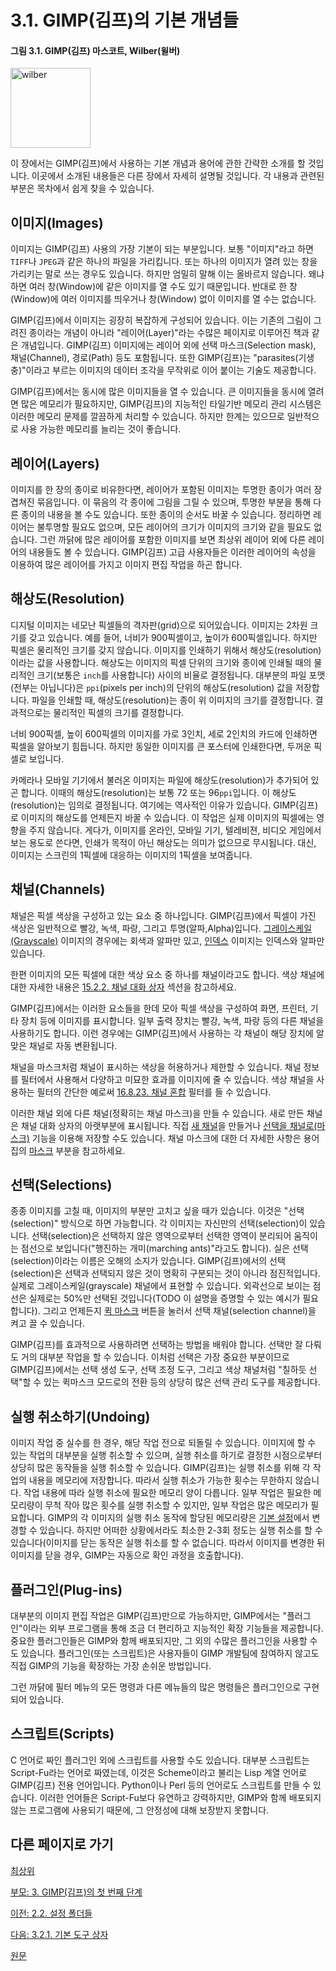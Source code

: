 # 3.1. GIMP(김프)의 기본 개념들

#### 그림 3.1. GIMP(김프) 마스코트, Wilber(윌버)

<img width="128" alt="wilber" src="https://github.com/wonder13662/gimp/assets/15767104/c2b53665-ca32-4ce6-a063-3b60929214c1">

이 장에서는 GIMP(김프)에서 사용하는 기본 개념과 용어에 관한 간략한 소개를 할 것입니다. 이곳에서 소개된 내용들은 다른 장에서 자세히 설명될 것입니다. 각 내용과 관련된 부분은 목차에서 쉽게 찾을 수 있습니다.

## 이미지(Images)
이미지는 GIMP(김프) 사용의 가장 기본이 되는 부분입니다. 보통 "이미지"라고 하면 `TIFF`나 `JPEG`과 같은 하나의 파일을 가리킵니다. 또는 하나의 이미지가 열려 있는 창을 가리키는 말로 쓰는 경우도 있습니다. 하지만 엄밀히 말해 이는 올바르지 않습니다. 왜냐하면 여러 창(Window)에 같은 이미지를 열 수도 있기 때문입니다. 반대로 한 창(Window)에 여러 이미지를 띄우거나 창(Window) 없이 이미지를 열 수는 없습니다.

GIMP(김프)에서 이미지는 굉장히 복잡하게 구성되어 있습니다. 이는 기존의 그림이 그려진 종이라는 개념이 아니라 "레이어(Layer)"라는 수많은 페이지로 이루어진 책과 같은 개념입니다. GIMP(김프) 이미지에는 레이어 외에 선택 마스크(Selection mask), 채널(Channel), 경로(Path) 등도 포함됩니다. 또한 GIMP(김프)는 "parasites(기생충)"이라고 부르는 이미지의 데이터 조각을 무작위로 이어 붙이는 기술도 제공합니다.

GIMP(김프)에서는 동시에 많은 이미지들을 열 수 있습니다. 큰 이미지들을 동시에 열려면 많은 메모리가 필요하지만, GIMP(김프)의 지능적인 타일기반 메모리 관리 시스템은 이러한 메모리 문제를 깔끔하게 처리할 수 있습니다. 하지만 한계는 있으므로 일반적으로 사용 가능한 메모리를 늘리는 것이 좋습니다.

## 레이어(Layers)
이미지를 한 장의 종이로 비유한다면, 레이어가 포함된 이미지는 투명한 종이가 여러 장 겹쳐진 묶음입니다. 이 묶음의 각 종이에 그림을 그릴 수 있으며, 투명한 부분을 통해 다른 종이의 내용을 볼 수도 있습니다. 또한 종이의 순서도 바꿀 수 있습니다. 정리하면 레이어는 불투명할 필요도 없으며, 모든 레이어의 크기가 이미지의 크기와 같을 필요도 없습니다. 그런 까닭에 많은 레이어를 포함한 이미지를 보면 최상위 레이어 외에 다른 레이어의 내용들도 볼 수 있습니다. GIMP(김프) 고급 사용자들은 이러한 레이어의 속성을 이용하여 많은 레이어를 가지고 이미지 편집 작업을 하곤 합니다.

## 해상도(Resolution)
디지털 이미지는 네모난 픽셀들의 격자판(grid)으로 되어있습니다. 이미지는 2차원 크기를 갖고 있습니다. 예를 들어, 너비가 900픽셀이고, 높이가 600픽셀입니다. 하지만 픽셀은 물리적인 크기를 갖지 않습니다. 이미지를 인쇄하기 위해서 해상도(resolution)이라는 값을 사용합니다. 해상도는 이미지의 픽셀 단위의 크기와 종이에 인쇄될 때의 물리적인 크기(보통은 `inch`를 사용합니다) 사이의 비율로 결정됩니다. 대부분의 파일 포맷(전부는 아닙니다)은 `ppi`(pixels per inch)의 단위의 해상도(resolution) 값을 저장합니다. 파일을 인쇄할 때, 해상도(resolution)는 종이 위 이미지의 크기를 결정합니다. 결과적으로는 물리적인 픽셀의 크기를 결정합니다.

너비 900픽셀, 높이 600픽셀의 이미지를 가로 3인치, 세로 2인치의 카드에 인쇄하면 픽셀을 알아보기 힘듭니다. 하지만 동일한 이미지를 큰 포스터에 인쇄한다면, 두꺼운 픽셀로 보입니다.

카메라나 모바일 기기에서 불러온 이미지는 파일에 해상도(resolution)가 추가되어 있곤 합니다. 이때의 해상도(resolution)는 보통 72 또는 96`ppi`입니다. 이 해상도(resolution)는 임의로 결정됩니다. 여기에는 역사적인 이유가 있습니다. GIMP(김프)로 이미지의 해상도를 언제든지 바꿀 수 있습니다. 이 작업은 실제 이미지의 픽셀에는 영향을 주지 않습니다. 게다가, 이미지를 온라인, 모바일 기기, 텔레비젼, 비디오 게임에서 보는 용도로 쓴다면, 인쇄가 목적이 아닌 해상도는 의미가 없으므로 무시됩니다. 대신, 이미지는 스크린의 1픽셀에 대응하는 이미지의 1픽셀을 보여줍니다.

## 채널(Channels)
채널은 픽셀 색상을 구성하고 있는 요소 중 하나입니다. GIMP(김프)에서 픽셀이 가진 색상은 일반적으로 빨강, 녹색, 파랑, 그리고 투명(알파,Alpha)입니다. [그레이스케일(Grayscale)](./19-glossaryx-grayscale.md) 이미지의 경우에는 회색과 알파만 있고, [인덱스](./19-glossaryx-indexed-colors.md) 이미지는 인덱스와 알파만 있습니다.

한편 이미지의 모든 픽셀에 대한 색상 요소 중 하나를 채널이라고도 합니다. 색상 채널에 대한 자세한 내용은 [15.2.2. 채널 대화 상자](15-02-02-channel-dialog.md) 섹션을 참고하세요.

GIMP(김프)에서는 이러한 요소들을 한데 모아 픽셀 색상을 구성하여 화면, 프린터, 기타 장치 등에 이미지를 표시합니다. 일부 출력 장치는 빨강, 녹색, 파랑 등의 다른 채널을 사용하기도 합니다. 이런 경우에는 GIMP(김프)에서 사용하는 각 채널이 해당 장치에 알맞은 채널로 자동 변환됩니다.

채널을 마스크처럼 채널이 표시하는 색상을 허용하거나 제한할 수 있습니다. 채널 정보를 필터에서 사용해서 다양하고 미묘한 효과를 이미지에 줄 수 있습니다. 색상 채널을 사용하는 필터의 간단한 예로써 [16.8.23. 채널 혼합](./16-08-23-channel-mixer.md) 필터를 들 수 있습니다.

이러한 채널 외에 다른 채널(정확히는 채널 마스크)을 만들 수 있습니다. 새로 만든 채널은 채널 대화 상자의 아랫부분에 표시됩니다. 직접 [새 채널](./15-02-02-channel-dialog.md)을 만들거나 [선택을 채널로(마스크)](./16-04-18-save-to-channel.md) 기능을 이용해 저장할 수도 있습니다. 채널 마스크에 대한 더 자세한 사항은 용어집의 [마스크](./19-glossaryx-masks.md) 부분을 참고하세요.

## 선택(Selections)
종종 이미지를 고칠 때, 이미지의 부분만 고치고 싶을 때가 있습니다. 이것은 "선택(selection)" 방식으로 하면 가능합니다. 각 이미지는 자신만의 선택(selection)이 있습니다. 선택(selection)은 선택하지 않은 영역으로부터 선택한 영역이 분리되어 움직이는 점선으로 보입니다("행진하는 개미(marching ants)"라고도 합니다). 실은 선택(selection)이라는 이름은 오해의 소지가 있습니다. GIMP(김프)에서의 선택(selection)은 선택과 선택되지 않은 것이 명확히 구분되는 것이 아니라 점진적입니다. 실제로 그레이스케일(grayscale) 채널에서 표현할 수 있습니다. 외곽선으로 보이는 점선은 실제로는 50%만 선택된 것입니다(TODO 이 설명을 증명할 수 있는 예시가 필요합니다). 그리고 언제든지 [퀵 마스크](./07-03-01-overview.md) 버튼을 눌러서 선택 채널(selection channel)을 켜고 끌 수 있습니다.

GIMP(김프)를 효과적으로 사용하려면 선택하는 방법을 배워야 합니다. 선택만 잘 다뤄도 거의 대부분 작업을 할 수 있습니다. 이처럼 선택은 가장 중요한 부분이므로 GIMP(김프)에서는 선택 생성 도구, 선택 조정 도구, 그리고 색상 채널처럼 "칠하듯 선택"할 수 있는 퀵마스크 모드로의 전환 등의 상당히 많은 선택 관리 도구를 제공합니다.

## 실행 취소하기(Undoing)
이미지 작업 중 실수를 한 경우, 해당 작업 전으로 되돌릴 수 있습니다. 이미지에 할 수 있는 작업의 대부분을 실행 취소할 수 있으며, 실행 취소를 하기로 결정한 시점으로부터 상당히 많은 동작들을 실행 취소할 수 있습니다. GIMP(김프)는 실행 취소를 위해 각 작업의 내용을 메모리에 저장합니다. 따라서 실행 취소가 가능한 횟수는 무한하지 않습니다. 작업 내용에 따라 실행 취소에 필요한 메모리 양이 다릅니다. 일부 작업은 필요한 메모리량이 무척 작아 많은 횟수를 실행 취소할 수 있지만, 일부 작업은 많은 메모리가 필요합니다. GIMP의 각 이미지의 실행 취소 동작에 할당된 메모리량은 [기본 설정]()에서 변경할 수 있습니다. 하지만 어떠한 상황에서라도 최소한 2-3회 정도는 실행 취소를 할 수 있습니다(이미지를 닫는 동작은 실행 취소를 할 수 없습니다. 따라서 이미지를 변경한 뒤 이미지를 닫을 경우, GIMP는 자동으로 확인 과정을 호출합니다).

## 플러그인(Plug-ins)
대부분의 이미지 편집 작업은 GIMP(김프)만으로 가능하지만, GIMP에서는 "플러그인"이라는 외부 프로그램을 통해 조금 더 편리하고 지능적인 확장 기능들을 제공합니다. 중요한 플러그인들은 GIMP와 함께 배포되지만, 그 외의 수많은 플러그인을 사용할 수도 있습니다. 플러그인(또는 스크립트)은 사용자들이 GIMP 개발팀에 참여하지 않고도 직접 GIMP의 기능을 확장하는 가장 손쉬운 방법입니다.

그런 까닭에 필터 메뉴의 모든 명령과 다른 메뉴들의 많은 명령들은 플러그인으로 구현되어 있습니다.

## 스크립트(Scripts)
C 언어로 짜인 플러그인 외에 스크립트를 사용할 수도 있습니다. 대부분 스크립트는 Script-Fu라는 언어로 짜였는데, 이것은 Scheme이라고 불리는 Lisp 계열 언어로 GIMP(김프) 전용 언어입니다. Python이나 Perl 등의 언어로도 스크립트를 만들 수 있습니다. 이러한 언어들은 Script-Fu보다 유연하고 강력하지만, GIMP와 함께 배포되지 않는 프로그램에 사용되기 때문에, 그 안정성에 대해 보장받지 못합니다.

## 다른 페이지로 가기
[최상위](./00-home.md)

[부모: 3. GIMP(김프)의 첫 번째 단계](./03-00-first-step-with-gimp.md)

[이전: 2.2. 설정 폴더들](./02-02-configuration-folders.md)

[다음: 3.2.1. 기본 도구 상자](./03-02-01-the-toolbox.md)

[원문](https://docs.gimp.org/2.10/ko/gimp-first-steps.html)
